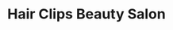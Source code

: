 ---
title: "Hair Clips Beauty Salon"
url: /lake-forest/hair-clips-beauty-salon/
shop: hairdresser
---